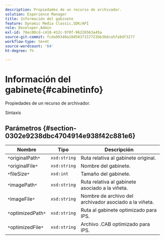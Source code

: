 ```yaml
---
description: Propiedades de un recurso de archivador.
solution: Experience Manager
title: Información del gabinete
feature: Dynamic Media Classic,SDK/API
role: Developer,Admin
exl-id: 78ec00cd-c410-412c-970f-96226563a45a
source-git-commit: fcda99340a18d5037157723bb3bdca5fa9df3277
workflow-type: tm+mt
source-wordcount: '64'
ht-degree: 7%

---
```


# Información del gabinete{#cabinetinfo}

Propiedades de un recurso de archivador.

Sintaxis

## Parámetros {#section-0302e9238dbc4704914e938f42c881e6}

| Nombre | Tipo | Descripción |
|---|---|---|
| `*`originalPath`*` | `xsd:string` | Ruta relativa al gabinete original. |
| `*`originalFile`*` | `xsd:string` | Nombre del gabinete. |
| `*`fileSize`*` | `xsd:int` | Tamaño del gabinete. |
| `*`imagePath`*` | `xsd:string` | Ruta relativa al gabinete asociado a la viñeta. |
| `*`imageFile`*` | `xsd:string` | Nombre de archivo del archivador asociado a la viñeta. |
| `*`optimizedPath`*` | `xsd:string` | Ruta al gabinete optimizado para IPS. |
| `*`optimizedFile`*` | `xsd:string` | Archivo .CAB optimizado para IPS. |
